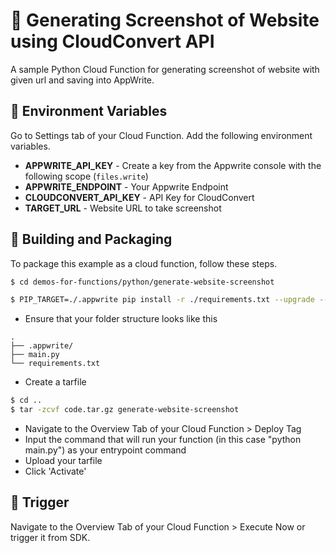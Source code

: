 # 📧  Generating Screenshot of Website using CloudConvert API
A sample Python Cloud Function for generating screenshot of website with given url and saving into AppWrite.

## 📝 Environment Variables
Go to Settings tab of your Cloud Function. Add the following environment variables.

* **APPWRITE_API_KEY** - Create a key from the Appwrite console with the following scope (`files.write`)
* **APPWRITE_ENDPOINT** - Your Appwrite Endpoint
* **CLOUDCONVERT_API_KEY** - API Key for CloudConvert
* **TARGET_URL** - Website URL to take screenshot
 

## 🚀 Building and Packaging

To package this example as a cloud function, follow these steps.

```bash
$ cd demos-for-functions/python/generate-website-screenshot

$ PIP_TARGET=./.appwrite pip install -r ./requirements.txt --upgrade --ignore-installed
```

* Ensure that your folder structure looks like this 
```
.
├── .appwrite/
├── main.py
└── requirements.txt
```

* Create a tarfile

```bash
$ cd ..
$ tar -zcvf code.tar.gz generate-website-screenshot
```

* Navigate to the Overview Tab of your Cloud Function > Deploy Tag
* Input the command that will run your function (in this case "python main.py") as your entrypoint command
* Upload your tarfile 
* Click 'Activate'


## 🎯 Trigger

Navigate to the Overview Tab of your Cloud Function > Execute Now or trigger it from SDK.